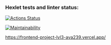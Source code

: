 ### Hexlet tests and linter status:
[![Actions Status](https://github.com/ava239/frontend-project-lvl3/workflows/hexlet-check/badge.svg)](https://github.com/ava239/frontend-project-lvl3/actions)

[![Maintainability](https://api.codeclimate.com/v1/badges/f267fdf7d6eeb5408dc7/maintainability)](https://codeclimate.com/github/ava239/frontend-project-lvl3/maintainability)

https://frontend-project-lvl3-ava239.vercel.app/
